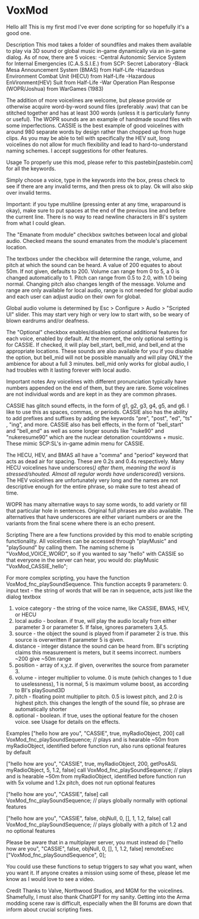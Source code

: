 # VoxMod
Hello all! This is my first mod I've ever done scripting for so hopefully it's a good one.

Description
This mod takes a folder of soundfiles and makes them available to play via 3D sound or global music in-game dynamically via an in-game dialog.
As of now, there are 5 voices:
-Central Autonomic Service System for Internal Emergencies (C.A.S.S.I.E.) from SCP: Secret Laboratory
-Black Mesa Announcement System (BMAS) from Half-Life
-Hazardous Environment Combat Unit (HECU) from Half-Life
-Hazardous EnVironment(HEV) Suit from Half-Life
-War Operation Plan Response (WOPR/Joshua) from WarGames (1983)

The addition of more voicelines are welcome, but please provide or otherwise acquire word-by-word sound files (preferably .wav) that can be stitched together and has at least 300 words (unless it is particularly funny or useful). The WOPR sounds are an example of handmade sound files with some imperfections. CASSIE is the best example of good voicelines with around 980 separate words by design rather than chopped up from huge clips. As you may be able to tell with specifically the HEV suit, long voicelines do not allow for much flexibility and lead to hard-to-understand naming schemes. I accept suggestions for other features.

Usage
To properly use this mod, please refer to this pastebin[pastebin.com] for all the keywords.

Simply choose a voice, type in the keywords into the box, press check to see if there are any invalid terms, and then press ok to play. Ok will also skip over invalid terms.

Important: if you type multiline (pressing enter at any time, wraparound is okay), make sure to put spaces at the end of the previous line and before the current line. There is no way to read newline characters in BI's system from what I could glean.

The "Emanate from module" checkbox switches between local and global audio. Checked means the sound emanates from the module's placement location.

The textboxs under the checkbox will determine the range, volume, and pitch at which the sound can be heard. A value of 200 equates to about 50m. If not given, defaults to 200. Volume can range from 0 to 5, a 0 is changed automatically to 1. Pitch can range from 0.5 to 2.0, with 1.0 being normal. Changing pitch also changes length of the message. Volume and range are only available for local audio, range is not needed for global audio and each user can adjust audio on their own for global.

Global audio volume is determined by Esc > Configure > Audio > "Scripted UI" slider. This may start very high or very low to start with, so be weary of blown eardrums and/or deafness.

The "Optional" checkbox enables/disables optional additional features for each voice, enabled by default.
At the moment, the only optional setting is for CASSIE. If checked, it will play bell_start, bell_mid, and bell_end at the appropriate locations. These sounds are also available for you if you disable the option, but bell_mid will not be possible manually and will play ONLY the ambience for about a full 3 minutes. bell_mid only works for global audio, I had troubles with it lasting forever with local audio.

Important notes
Any voicelines with different pronunciation typically have numbers appended on the end of them, but they are rare.
Some voicelines are not individual words and are kept in as they are common phrases.

CASSIE has glitch sound effects, in the form of g1, g2, g3, g4, g5, and g6. I like to use this as spaces, commas, or periods.
CASSIE also has the ability to add prefixes and suffixes by adding the keywords "pre", "post", "ed", "ts" , "ing", and more.
CASSIE also has bell effects, in the form of "bell_start" and "bell_end" as well as some longer sounds like "nuke90" and "nukeresume90" which are the nuclear detonation countdowns + music. These mimic SCP:SL's in-game admin menu for CASSIE.

The HECU, HEV, and BMAS all have a "comma" and "period" keyword that acts as dead air for spacing. These are 0.2s and 0.4s respectively.
Many HECU voicelines have underscores(_) after them, meaning the word is stressed/shouted. Almost all regular words have underscored(_) versions.
The HEV voicelines are unfortunately very long and the names are not descriptive enough for the entire phrase, so make sure to test ahead of time.

WOPR has many alternative ways to say some words, to add variety or fill that particular hole in sentences. Original full phrases are also available. The alternatives that have underscores are either variant numbers or are the variants from the final scene where there is an echo present.

Scripting
There are a few functions provided by this mod to enable scripting functionality.
All voicelines can be accessed through "playMusic" and "playSound" by calling them. The naming scheme is "VoxMod_VOICE_WORD", so if you wanted to say "hello" with CASSIE so that everyone in the server can hear, you would do:
playMusic "VoxMod_CASSIE_hello";

For more complex scripting, you have the function VoxMod_fnc_playSoundSequence. This function accepts 9 parameters:
0. input text - the string of words that will be ran in sequence, acts just like the dialog textbox
1. voice category - the string of the voice name, like CASSIE, BMAS, HEV, or HECU
2. local audio - boolean. if true, will play the audio locally from either parameter 3 or parameter 5. If false, ignores parameters 3,4,5.
3. source - the object the sound is played from if parameter 2 is true. this source is overwritten if parameter 5 is given.
4. distance - integer distance the sound can be heard from. BI's scripting claims this measurement is meters, but it seems incorrect. numbers ~200 give ~50m range
5. position - array of x,y,z. if given, overwrites the source from parameter 3.
6. volume - integer multiplier to volume. 0 is mute (which changes to 1 due to uselessness), 1 is normal, 5 is maximum volume boost, as according to BI's playSound3D
7. pitch - floating point multiplier to pitch. 0.5 is lowest pitch, and 2.0 is highest pitch. this changes the length of the sound file, so phrase are automatically shorter
8. optional - boolean. if true, uses the optional feature for the chosen voice. see Usage for details on the effects.

Examples
["hello how are you", "CASSIE", true, myRadioObject, 200] call VoxMod_fnc_playSoundSequence; 
// plays and is hearable ~50m from myRadioObject, identified before function run, also runs optional features by default

["hello how are you", "CASSIE", true, myRadioObject, 200, getPosASL myRadioObject, 5, 1.2, false] call VoxMod_fnc_playSoundSequence; 
// plays and is hearable ~50m from myRadioObject, identified before function run with 5x volume and 1.2x pitch, does not run optional features

["hello how are you", "CASSIE", false] call VoxMod_fnc_playSoundSequence; 
// plays globally normally with optional features

["hello how are you", "CASSIE", false, objNull, 0, [], 1, 1.2, false] call VoxMod_fnc_playSoundSequence; 
// plays globally with a pitch of 1.2 and no optional features

Please be aware that in a multiplayer server, you must instead do
 ["hello how are you", "CASSIE", false, objNull, 0, [], 1, 1.2, false] remoteExec ["VoxMod_fnc_playSoundSequence", 0]; 

You could use these functions to setup triggers to say what you want, when you want it. If anyone creates a mission using some of these, please let me know as I would love to see a video.

Credit
Thanks to Valve, Northwood Studios, and MGM for the voicelines.
Shamefully, I must also thank ChatGPT for my sanity. Getting into the Arma modding scene raw is difficult, especially when the BI forums are down that inform about crucial scripting fixes.
